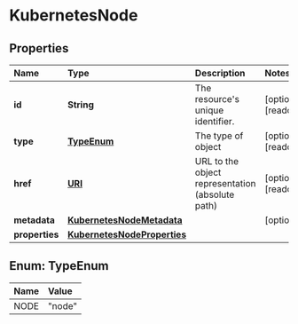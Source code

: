 # KubernetesNode

## Properties

| Name | Type | Description | Notes |
| :--- | :--- | :--- | :--- |
| **id** | **String** | The resource's unique identifier. | \[optional\] \[readonly\] |
| **type** | [**TypeEnum**](kubernetesnode.md#TypeEnum) | The type of object | \[optional\] \[readonly\] |
| **href** | [**URI**](https://github.com/ionos-cloud/sdk-java/tree/a12429a4804e6e50d2155ea044d46f0bc32a860f/docs/URI.md) | URL to the object representation \(absolute path\) | \[optional\] \[readonly\] |
| **metadata** | [**KubernetesNodeMetadata**](kubernetesnodemetadata.md) |  | \[optional\] |
| **properties** | [**KubernetesNodeProperties**](kubernetesnodeproperties.md) |  |  |

## Enum: TypeEnum

| Name | Value |
| :--- | :--- |
| NODE | "node" |

